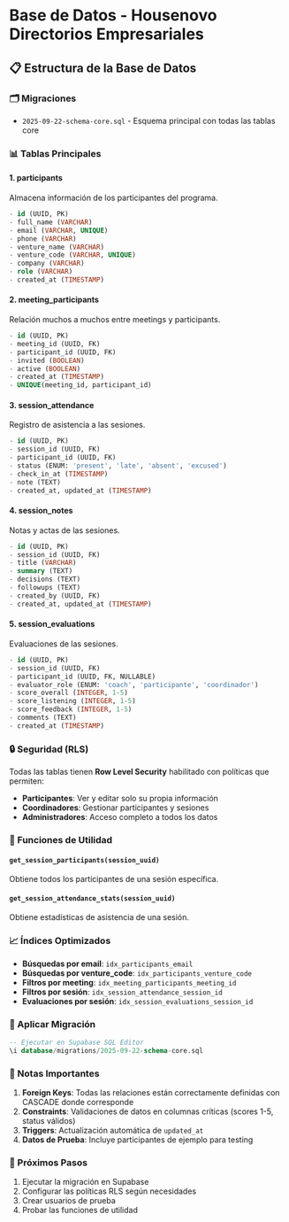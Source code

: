 # Base de Datos - Housenovo Directorios Empresariales

## 📋 Estructura de la Base de Datos

### 🗂️ Migraciones
- `2025-09-22-schema-core.sql` - Esquema principal con todas las tablas core

### 📊 Tablas Principales

#### 1. **participants**
Almacena información de los participantes del programa.
```sql
- id (UUID, PK)
- full_name (VARCHAR)
- email (VARCHAR, UNIQUE)
- phone (VARCHAR)
- venture_name (VARCHAR)
- venture_code (VARCHAR, UNIQUE)
- company (VARCHAR)
- role (VARCHAR)
- created_at (TIMESTAMP)
```

#### 2. **meeting_participants**
Relación muchos a muchos entre meetings y participants.
```sql
- id (UUID, PK)
- meeting_id (UUID, FK)
- participant_id (UUID, FK)
- invited (BOOLEAN)
- active (BOOLEAN)
- created_at (TIMESTAMP)
- UNIQUE(meeting_id, participant_id)
```

#### 3. **session_attendance**
Registro de asistencia a las sesiones.
```sql
- id (UUID, PK)
- session_id (UUID, FK)
- participant_id (UUID, FK)
- status (ENUM: 'present', 'late', 'absent', 'excused')
- check_in_at (TIMESTAMP)
- note (TEXT)
- created_at, updated_at (TIMESTAMP)
```

#### 4. **session_notes**
Notas y actas de las sesiones.
```sql
- id (UUID, PK)
- session_id (UUID, FK)
- title (VARCHAR)
- summary (TEXT)
- decisions (TEXT)
- followups (TEXT)
- created_by (UUID, FK)
- created_at, updated_at (TIMESTAMP)
```

#### 5. **session_evaluations**
Evaluaciones de las sesiones.
```sql
- id (UUID, PK)
- session_id (UUID, FK)
- participant_id (UUID, FK, NULLABLE)
- evaluator_role (ENUM: 'coach', 'participante', 'coordinador')
- score_overall (INTEGER, 1-5)
- score_listening (INTEGER, 1-5)
- score_feedback (INTEGER, 1-5)
- comments (TEXT)
- created_at (TIMESTAMP)
```

### 🔒 Seguridad (RLS)

Todas las tablas tienen **Row Level Security** habilitado con políticas que permiten:

- **Participantes**: Ver y editar solo su propia información
- **Coordinadores**: Gestionar participantes y sesiones
- **Administradores**: Acceso completo a todos los datos

### 🚀 Funciones de Utilidad

#### `get_session_participants(session_uuid)`
Obtiene todos los participantes de una sesión específica.

#### `get_session_attendance_stats(session_uuid)`
Obtiene estadísticas de asistencia de una sesión.

### 📈 Índices Optimizados

- **Búsquedas por email**: `idx_participants_email`
- **Búsquedas por venture_code**: `idx_participants_venture_code`
- **Filtros por meeting**: `idx_meeting_participants_meeting_id`
- **Filtros por sesión**: `idx_session_attendance_session_id`
- **Evaluaciones por sesión**: `idx_session_evaluations_session_id`

### 🔧 Aplicar Migración

```sql
-- Ejecutar en Supabase SQL Editor
\i database/migrations/2025-09-22-schema-core.sql
```

### 📝 Notas Importantes

1. **Foreign Keys**: Todas las relaciones están correctamente definidas con CASCADE donde corresponde
2. **Constraints**: Validaciones de datos en columnas críticas (scores 1-5, status válidos)
3. **Triggers**: Actualización automática de `updated_at`
4. **Datos de Prueba**: Incluye participantes de ejemplo para testing

### 🎯 Próximos Pasos

1. Ejecutar la migración en Supabase
2. Configurar las políticas RLS según necesidades
3. Crear usuarios de prueba
4. Probar las funciones de utilidad
